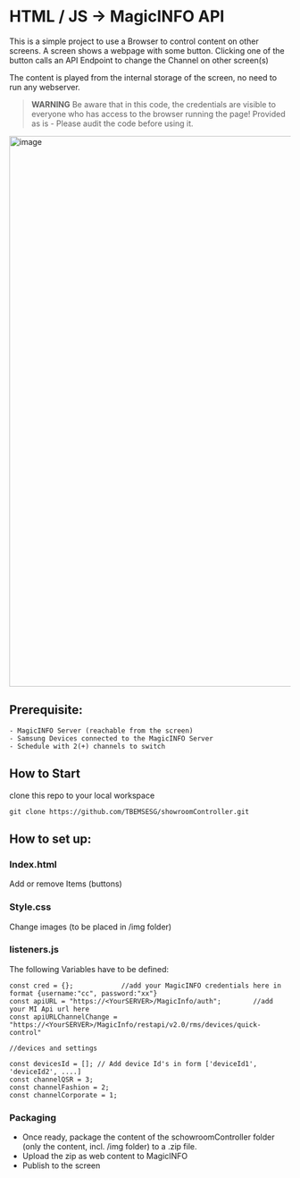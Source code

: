 
# HTML / JS -> MagicINFO API
This is a simple project to use a Browser to control content on other screens.
A screen shows a webpage with some button. Clicking one of the button calls an API Endpoint to change the Channel on other screen(s)

The content is played from the internal storage of the screen, no need to run any webserver.

> **WARNING**
Be aware that in this code, the credentials are visible to everyone who has access to the browser running the page!
Provided as is - Please audit the code before using it.  

<img width="985" alt="image" src="https://github.com/TBEMSESG/showroomController/assets/50730110/ec4b9fd7-bbe4-47f0-9028-a3ed89bb99ac">


## Prerequisite:

    - MagicINFO Server (reachable from the screen)
    - Samsung Devices connected to the MagicINFO Server
    - Schedule with 2(+) channels to switch 

## How to Start
clone this repo to your local workspace

    git clone https://github.com/TBEMSESG/showroomController.git

## How to set up: 
### Index.html
Add or remove Items (buttons)

### Style.css
Change images (to be placed in /img folder)

### listeners.js
The following Variables have to be defined: 

    const cred = {};            //add your MagicINFO credentials here in format {username:"cc", password:"xx"}
    const apiURL = "https://<YourSERVER>/MagicInfo/auth";        //add your MI Api url here   
    const apiURLChannelChange = "https://<YourSERVER>/MagicInfo/restapi/v2.0/rms/devices/quick-control"

    //devices and settings
    
    const devicesId = []; // Add device Id's in form ['deviceId1', 'deviceId2', ....]
    const channelQSR = 3;
    const channelFashion = 2;
    const channelCorporate = 1;

### Packaging
- Once ready, package the content of the schowroomController folder (only the content, incl. /img folder) to a .zip file.
- Upload the zip as web content to MagicINFO
- Publish to the screen
